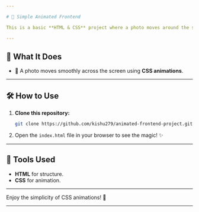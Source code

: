 ```yaml
---

# 📸 Simple Animated Frontend  

This is a basic **HTML & CSS** project where a photo moves around the screen! 🎥 A minimalist animation to demonstrate the power of CSS for creating fun and dynamic effects.  

---
```


## 🌟 What It Does  

- 📸 A photo moves smoothly across the screen using **CSS animations**.  

---

## 🛠️ How to Use  

1. **Clone this repository:**  
   ```bash  
   git clone https://github.com/kishu279/animated-frontend-project.git
   ```  

2. Open the `index.html` file in your browser to see the magic! ✨  

---

## 🧰 Tools Used  

- **HTML** for structure.  
- **CSS** for animation.  

---

Enjoy the simplicity of CSS animations! 🚀  

---
